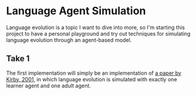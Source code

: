 # Language Agent Simulation

Language evolution is a topic I want to dive into more, so I'm starting this
project to have a personal playground and try out techniques for simulating
language evolution through an agent-based model.

## Take 1

The first implementation will simply be an implementation of
[a paper by Kirby, 2001](https://citeseerx.ist.psu.edu/viewdoc/download?doi=10.1.1.163.4065&rep=rep1&type=pdf),
in which language evolution is simulated with exactly one learner agent and one
adult agent.
